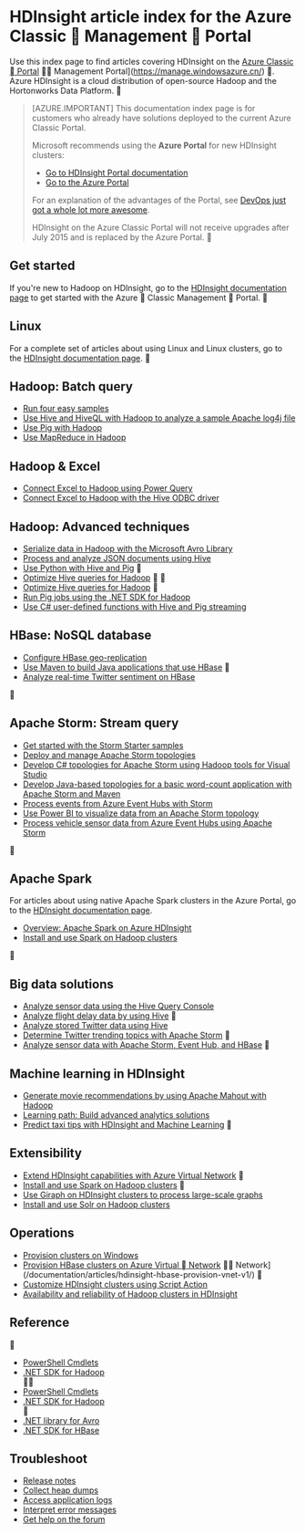 <properties
   pageTitle="HDInsight article index for Azure Classic Portal | Microsoft Azure"
   description="An index page with links to articles about HDInsight on the Azure Classic Portal. Microsoft recommends the Azure Portal for new Hadoop clusters on HDInsight."
   services="hdinsight"
   documentationCenter="na"
   authors="cjgronlund"
   manager="pablissima"
   editor=""/>

<tags
	ms.service="hdinsight"
	ms.date="08/17/2015"
	wacn.date=""/>

# HDInsight article index for the Azure Classic  Management  Portal

Use this index page to find articles covering HDInsight on the [Azure Classic  Portal](https://manage.windowsazure.com/)  Management Portal](https://manage.windowsazure.cn/) . Azure HDInsight is a cloud distribution of open-source Hadoop and the Hortonworks Data Platform.



> [AZURE.IMPORTANT]  This documentation index page is for customers who already have solutions deployed to the current Azure Classic Portal.
>
> Microsoft recommends using the **Azure Portal** for new HDInsight clusters:
>
> * [Go to HDInsight Portal documentation](/documentation/services/hdinsight/)
> * [Go to the Azure Portal](https://portal.azure.com/)
>
> For an explanation of the advantages of the Portal, see [DevOps just got a whole lot more awesome](/overview/preview-portal/).
>
> HDInsight on the Azure Classic Portal will not receive upgrades after July 2015 and is replaced by the Azure Portal.


## Get started

If you're new to Hadoop on HDInsight, go to the [HDInsight documentation page](/documentation/services/hdinsight/) to get started with the Azure  Classic Management  Portal.


## Linux

For a complete set of articles about using Linux and Linux clusters, go to the [HDInsight documentation page](/documentation/services/hdinsight/).


## Hadoop: Batch query

* [Run four easy samples](/documentation/articles/hdinsight-run-samples/)
* [Use Hive and HiveQL with Hadoop to analyze a sample Apache log4j file](/documentation/articles/hdinsight-use-hive/)
* [Use Pig with Hadoop](/documentation/articles/hdinsight-use-pig/)
* [Use MapReduce in Hadoop](/documentation/articles/hdinsight-use-mapreduce/)

## Hadoop & Excel

* [Connect Excel to Hadoop using Power Query](/documentation/articles/hdinsight-connect-excel-power-query/)
* [Connect Excel to Hadoop with the Hive ODBC driver](/documentation/articles/hdinsight-connect-excel-hive-odbc-driver/)


## Hadoop: Advanced techniques

* [Serialize data in Hadoop with the Microsoft Avro Library](/documentation/articles/hdinsight-dotnet-avro-serialization/)
* [Process and analyze JSON documents using Hive](/documentation/articles/hdinsight-using-json-in-hive/)
* [Use Python with Hive and Pig](/documentation/articles/hdinsight-python/)

* [Optimize Hive queries for Hadoop](/documentation/articles/hdinsight-hadoop-optimize-hive-query/)


* [Optimize Hive queries for Hadoop](/documentation/articles/hdinsight-hadoop-optimize-hive-query-v1/)

* [Run Pig jobs using the .NET SDK for Hadoop](hdinsight-hadoop-use-pig-dotnet-sdk-v1.md )
* [Use C# user-defined functions with Hive and Pig streaming](/documentation/articles/hdinsight-hadoop-hive-pig-udf-dotnet-csharp/)

## HBase: NoSQL database

* [Configure HBase geo-replication](/documentation/articles/hdinsight-hbase-geo-replication/)
* [Use Maven to build Java applications that use HBase](/documentation/articles/hdinsight-hbase-build-java-maven/)

* [Analyze real-time Twitter sentiment on HBase](/documentation/articles/hdinsight-hbase-analyze-twitter-sentiment/)


## Apache Storm: Stream query

* [Get started with the Storm Starter samples](/documentation/articles/hdinsight-apache-storm-tutorial-get-started/)
* [Deploy and manage Apache Storm topologies](/documentation/articles/hdinsight-storm-deploy-monitor-topology/)
* [Develop C# topologies for Apache Storm using Hadoop tools for Visual Studio](/documentation/articles/hdinsight-storm-develop-csharp-visual-studio-topology/)
* [Develop Java-based topologies for a basic word-count application with Apache Storm and Maven](/documentation/articles/hdinsight-storm-develop-java-topology/)
* [Process events from Azure Event Hubs with Storm](/documentation/articles/hdinsight-storm-develop-csharp-event-hub-topology/)
* [Use Power BI to visualize data from an Apache Storm topology](/documentation/articles/hdinsight-storm-power-bi-topology/)
* [Process vehicle sensor data from Azure Event Hubs using Apache Storm](/documentation/articles/hdinsight-storm-iot-eventhub-documentdb/)


## Apache Spark

For articles about using native Apache Spark clusters in the Azure Portal, go to the [HDInsight documentation page](/documentation/services/hdinsight/).

* [Overview: Apache Spark on Azure HDInsight](/documentation/articles/hdinsight-apache-spark-overview/)
* [Install and use Spark on Hadoop clusters](/documentation/articles/hdinsight-hadoop-spark-install/)




## Big data solutions

* [Analyze sensor data using the Hive Query Console](/documentation/articles/hdinsight-hive-analyze-sensor-data/)
* [Analyze flight delay data by using Hive](/documentation/articles/hdinsight-analyze-flight-delay-data/)

* [Analyze stored Twitter data using Hive](/documentation/articles/hdinsight-analyze-twitter-data/)
* [Determine Twitter trending topics with Apache Storm](/documentation/articles/hdinsight-storm-twitter-trending/)

* [Analyze sensor data with Apache Storm, Event Hub, and HBase](/documentation/articles/hdinsight-storm-sensor-data-analysis/)


## Machine learning in HDInsight

* [Generate movie recommendations by using Apache Mahout with Hadoop](/documentation/articles/hdinsight-mahout/)
* [Learning path: Build advanced analytics solutions](/documentation/articles/machine-learning-walkthrough-develop-predictive-solution/)
* [Predict taxi tips with HDInsight and Machine Learning](/documentation/articles/machine-learning-data-science-process-hive-walkthrough/)


## Extensibility

* [Extend HDInsight capabilities with Azure Virtual Network](/documentation/articles/hdinsight-extend-hadoop-virtual-network/)

* [Install and use Spark on Hadoop clusters](/documentation/articles/hdinsight-hadoop-spark-install/)

* [Use Giraph on HDInsight clusters to process large-scale graphs](/documentation/articles/hdinsight-hadoop-giraph-install-v1/)
* [Install and use Solr on Hadoop clusters](/documentation/articles/hdinsight-hadoop-solr-install-v1/)

## Operations

* [Provision clusters on Windows](/documentation/articles/hdinsight-provision-clusters-v1/)
* [Provision HBase clusters on Azure Virtual  Network](/documentation/articles/hdinsight-hbase-provision-vnet/)  Network](/documentation/articles/hdinsight-hbase-provision-vnet-v1/) 
* [Customize HDInsight clusters using Script Action](/documentation/articles/hdinsight-hadoop-customize-cluster-v1/)
* [Availability and reliability of Hadoop clusters in HDInsight](/documentation/articles/hdinsight-high-availability/)

## Reference


* [PowerShell Cmdlets](https://msdn.microsoft.com/library/azure/dn858087.aspx)  
* [.NET SDK for Hadoop](http://msdn.microsoft.com/library/azure/dn469975.aspx)  


* [PowerShell Cmdlets](https://msdn.microsoft.com/zh-cn/library/azure/dn858087.aspx)  
* [.NET SDK for Hadoop](http://msdn.microsoft.com/zh-cn/library/azure/dn469975.aspx)  

* [.NET library for Avro](https://hadoopsdk.codeplex.com/wikipage?title=Avro%20Library)  
* [.NET SDK for HBase](https://www.nuget.org/packages/Microsoft.HBase.Client/)  

## Troubleshoot

* [Release notes](/documentation/articles/hdinsight-release-notes/)
* [Collect heap dumps](/documentation/articles/hdinsight-hadoop-collect-debug-heap-dumps/)
* [Access application logs](/documentation/articles/hdinsight-hadoop-access-yarn-app-logs/)
* [Interpret error messages](/documentation/articles/hdinsight-debug-jobs/)
* [Get help on the forum](https://social.msdn.microsoft.com/forums/azure/home?forum=hdinsight)
